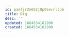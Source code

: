 ```yaml
---
id: pamfjr2m652j0p05ecrllpb
title: Diq
desc: ''
updated: 1684534102990
created: 1684534102990
---
```

